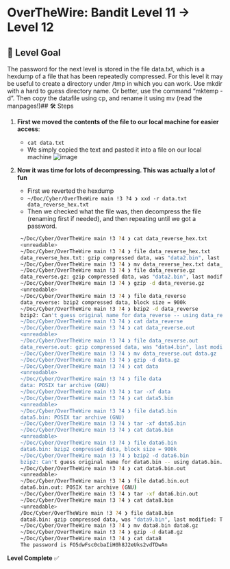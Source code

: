 # OverTheWire: Bandit Level 11 → Level 12
## 🧠 Level Goal
The password for the next level is stored in the file data.txt, which is a hexdump of a file that has been repeatedly compressed. For this level it may be useful to create a directory under /tmp in which you can work. Use mkdir with a hard to guess directory name. Or better, use the command “mktemp -d”. Then copy the datafile using cp, and rename it using mv (read the manpages!)## 🛠️ Steps

1. **First we moved the contents of the file to our local machine for easier access**:
   - `cat data.txt`
   - We simply copied the text and pasted it into a file on our local machine
     ![image](https://github.com/user-attachments/assets/191d63c2-b482-4c8c-ac38-ebde49874b51)

2. **Now it was time for lots of decompressing. This was actually a lot of fun**
   - First we reverted the hexdump
   - `~/Doc/Cyber/OverTheWire main !3 ?4 ❯ xxd -r data.txt data_reverse_hex.txt`
   - Then we checked what the file was, then decompress the file (renaming first if needed), and then repeating until we got a password.
   ```bash
    ~/Doc/Cyber/OverTheWire main !3 ?4 ❯ cat data_reverse_hex.txt
    <unreadable>
    ~/Doc/Cyber/OverTheWire main !3 ?4 ❯ file data_reverse_hex.txt 
    data_reverse_hex.txt: gzip compressed data, was "data2.bin", last modified: Thu Apr 10 14:22:57 2025, max compression, from Unix, original size modulo 2^32 585
    ~/Doc/Cyber/OverTheWire main !3 ?4 ❯ mv data_reverse_hex.txt data_reverse.gz
    ~/Doc/Cyber/OverTheWire main !3 ?4 ❯ file data_reverse.gz                   
    data_reverse.gz: gzip compressed data, was "data2.bin", last modified: Thu Apr 10 14:22:57 2025, max compression, from Unix, original size modulo 2^32 585
    ~/Doc/Cyber/OverTheWire main !3 ?4 ❯ gzip -d data_reverse.gz
    <unreadable>
    ~/Doc/Cyber/OverTheWire main !3 ?4 ❯ file data_reverse 
    data_reverse: bzip2 compressed data, block size = 900k
    ~/Doc/Cyber/OverTheWire main !3 ?4 ❯ bzip2 -d data_reverse 
    bzip2: Can't guess original name for data_reverse -- using data_reverse.out
    ~/Doc/Cyber/OverTheWire main !3 ?4 ❯ cat data_reverse
    ~/Doc/Cyber/OverTheWire main !3 ?4 ❯ cat data_reverse.out
    <unreadable>
    ~/Doc/Cyber/OverTheWire main !3 ?4 ❯ file data_reverse.out 
    data_reverse.out: gzip compressed data, was "data4.bin", last modified: Thu Apr 10 14:22:57 2025, max compression, from Unix, original size modulo 2^32 20480
    ~/Doc/Cyber/OverTheWire main !3 ?4 ❯ mv data_reverse.out data.gz
    ~/Doc/Cyber/OverTheWire main !3 ?4 ❯ gzip -d data.gz
    ~/Doc/Cyber/OverTheWire main !3 ?4 ❯ cat data
    <unreadable>
    ~/Doc/Cyber/OverTheWire main !3 ?4 ❯ file data
    data: POSIX tar archive (GNU)
    ~/Doc/Cyber/OverTheWire main !3 ?4 ❯ tar -xf data 
    ~/Doc/Cyber/OverTheWire main !3 ?4 ❯ cat data5.bin
    <unreadable>
    ~/Doc/Cyber/OverTheWire main !3 ?4 ❯ file data5.bin 
    data5.bin: POSIX tar archive (GNU)
    ~/Doc/Cyber/OverTheWire main !3 ?4 ❯ tar -xf data5.bin
    ~/Doc/Cyber/OverTheWire main !3 ?4 ❯ cat data6.bin
    <unreadable>
    ~/Doc/Cyber/OverTheWire main !3 ?4 ❯ file data6.bin 
    data6.bin: bzip2 compressed data, block size = 900k
    ~/Doc/Cyber/OverTheWire main !3 ?4 ❯ bzip2 -d data6.bin 
    bzip2: Can't guess original name for data6.bin -- using data6.bin.out
    ~/Doc/Cyber/OverTheWire main !3 ?4 ❯ cat data6.bin.out
    <unreadable>
    ~/Doc/Cyber/OverTheWire main !3 ?4 ❯ file data6.bin.out 
    data6.bin.out: POSIX tar archive (GNU)
    ~/Doc/Cyber/OverTheWire main !3 ?4 ❯ tar -xf data6.bin.out
    ~/Doc/Cyber/OverTheWire main !3 ?4 ❯ cat data8.bin
    <unreadable>
    /Doc/Cyber/OverTheWire main !3 ?4 ❯ file data8.bin 
    data8.bin: gzip compressed data, was "data9.bin", last modified: Thu Apr 10 14:22:57 2025, max compression, from Unix, original size modulo 2^32 49
    ~/Doc/Cyber/OverTheWire main !3 ?4 ❯ mv data8.bin data8.gz
    ~/Doc/Cyber/OverTheWire main !3 ?4 ❯ gzip -d data8.gz
    ~/Doc/Cyber/OverTheWire main !3 ?4 ❯ cat data8
    The password is FO5dwFsc0cbaIiH0h8J2eUks2vdTDwAn

**Level Complete** ✅
